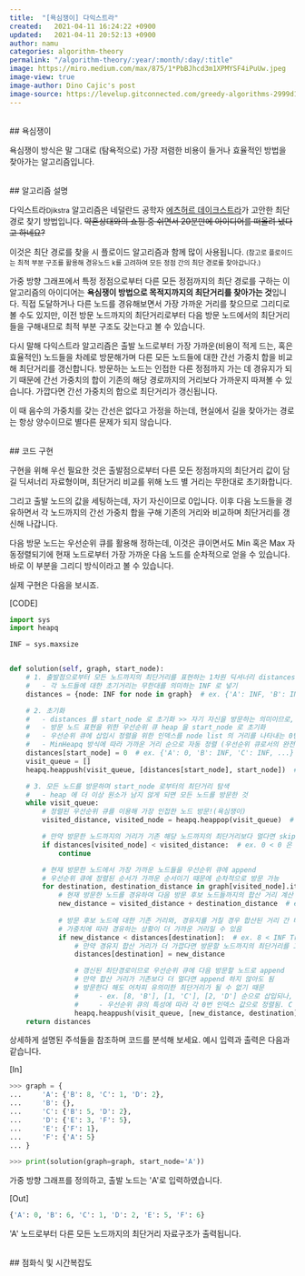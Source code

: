 ```yaml
---
title:  "[욕심쟁이] 다익스트라"
created:   2021-04-11 16:24:22 +0900
updated:   2021-04-11 20:52:13 +0900
author: namu
categories: algorithm-theory
permalink: "/algorithm-theory/:year/:month/:day/:title"
image: https://miro.medium.com/max/875/1*PbBJhcd3m1XPMYSF4iPuUw.jpeg
image-view: true
image-author: Dino Cajic's post
image-source: https://levelup.gitconnected.com/greedy-algorithms-2999d1367828
---
```


<br>
## 욕심쟁이

욕심쟁이 방식은 말 그대로 (탐욕적으로) 가장 저렴한 비용이 들거나 효율적인 방법을 찾아가는 알고리즘입니다.

<br>
## 알고리즘 설명

다익스트라<small>Djikstra</small> 알고리즘은 네덜란드 공학자
[에츠허르 데이크스트라](https://ko.wikipedia.org/wiki/%EC%97%90%EC%B8%A0%ED%97%88%EB%A5%B4_%EB%8D%B0%EC%9D%B4%ED%81%AC%EC%8A%A4%ED%8A%B8%EB%9D%BC)가
고안한 최단 경로 찾기 방법입니다. <del>약혼상대와의 쇼핑 중 쉬면서 20분만에 아이디어를 떠올려 냈다고 하네요?</del>

이것은 최단 경로를 찾을 시 플로이드 알고리즘과 함께 많이 사용됩니다.
<small>(참고로 플로이드는 최적 부분 구조를 활용해 경유노드 k를 고려하여 모든 정점 간의 최단 경로를 찾아갑니다.)</small>

가중 방향 그래프에서 특정 정점으로부터 다른 모든 정점까지의 최단 경로를 구하는 이 알고리즘의 아이디어는
**욕심쟁이 방법으로 목적지까지의 최단거리를 찾아가는 것**입니다.
직접 도달하거나 다른 노드를 경유해보면서 가장 가까운 거리를 찾으므로 그리디로 볼 수도 있지만,
이전 방문 노드까지의 최단거리로부터 다음 방문 노드에서의 최단거리들을 구해내므로 최적 부분 구조도 갖는다고 볼 수 있습니다.

다시 말해 다익스트라 알고리즘은 출발 노드로부터 가장 가까운(비용이 적게 드는, 혹은 효율적인) 노드들을 차례로 방문해가며
다른 모든 노드들에 대한 간선 가중치 합을 비교해 최단거리를 갱신합니다.
방문하는 노드는 인접한 다른 정점까지 가는 데 경유지가 되기 때문에
간선 가중치의 합이 기존의 해당 경로까지의 거리보다 가까운지 따져볼 수 있습니다.
가깝다면 간선 가중치의 합으로 최단거리가 갱신됩니다.

이 때 음수의 가중치를 갖는 간선은 없다고 가정을 하는데, 현실에서 길을 찾아가는 경로는 항상 양수이므로 별다른 문제가 되지 않습니다.

<br>
## 코드 구현

구현을 위해 우선 필요한 것은 출발점으로부터 다른 모든 정점까지의 최단거리 값이 담길 딕셔너리 자료형이며,
최단거리 비교를 위해 노드 별 거리는 무한대로 초기화합니다.

그리고 출발 노드의 값을 세팅하는데, 자기 자신이므로 0입니다.
이후 다음 노드들을 경유하면서 각 노드까지의 간선 가중치 합을 구해 기존의 거리와 비교하며 최단거리를 갱신해 나갑니다.

다음 방문 노드는 우선순위 큐를 활용해 정하는데, 이것은 큐이면서도 Min 혹은 Max 자동정렬되기에
현재 노드로부터 가장 가까운 다음 노드를 순차적으로 얻을 수 있습니다. 바로 이 부분을 그리디 방식이라고 볼 수 있습니다.

실제 구현은 다음을 보시죠.

[CODE]
```python
import sys
import heapq

INF = sys.maxsize


def solution(self, graph, start_node):
    # 1. 출발점으로부터 모든 노드까지의 최단거리를 표현하는 1차원 딕셔너리 distances -> {node: distance}
    #   - 각 노드들에 대한 초기거리는 무한대를 의미하는 INF 로 넣기
    distances = {node: INF for node in graph}  # ex. {'A': INF, 'B': INF, 'C': INF, ...}

    # 2. 초기화
    #   - distances 를 start_node 로 초기화 >> 자기 자신을 방문하는 의미이므로, Set 0
    #   - 방문 노드 표현을 위한 우선순위 큐 heap 을 start_node 로 초기화
    #   - 우선순위 큐에 삽입시 정렬을 위한 인덱스를 node list 의 거리를 나타내는 0번 값으로 하기 때문에([0, 'A'] 처럼)
    #   - MinHeapq 방식에 따라 가까운 거리 순으로 자동 정렬 (우선순위 큐로서의 완전 이진 트리 살펴보기)
    distances[start_node] = 0  # ex. {'A': 0, 'B': INF, 'C': INF, ...}
    visit_queue = []
    heapq.heappush(visit_queue, [distances[start_node], start_node])  # ex. [[0, 'A']]

    # 3. 모든 노드를 방문하며 start_node 로부터의 최단거리 탐색
    #   - heap 에 더 이상 원소가 남지 않게 되면 모든 노드를 방문한 것
    while visit_queue:
        # 정렬된 우선순위 큐를 이용해 가장 인접한 노드 방문!(욕심쟁이)
        visited_distance, visited_node = heapq.heappop(visit_queue)  # ex. 0, 'A'

        # 만약 방문한 노드까지의 거리가 기존 해당 노드까지의 최단거리보다 멀다면 skip
        if distances[visited_node] < visited_distance:  # ex. 0 < 0 은 False 이므로 다음 로직 진행
            continue

        # 현재 방문한 노드에서 가장 가까운 노드들을 우선순위 큐에 append
        # 우선순위 큐에 정렬된 순서가 가까운 순서이기 때문에 순차적으로 방문 가능
        for destination, destination_distance in graph[visited_node].items():  # ex. 'A' -> {'B': 8, 'C': 1, 'D': 2}
            # 현재 방문한 노드를 경유하여 다음 방문 후보 노드들까지의 합산 거리 계산
            new_distance = visited_distance + destination_distance  # ex. 'B'는 0 + 8, 'C'는 0 + 1, 'D'는 0 + 2 순서
            
            # 방문 후보 노드에 대한 기존 거리와, 경유지를 거칠 경우 합산된 거리 간 비교
            # 가중치에 따라 경유하는 상황이 더 가까운 거리일 수 있음
            if new_distance < distances[destination]:  # ex. 8 < INF True 이므로 갱신됨
                # 만약 경유지 합산 거리가 더 가깝다면 방문할 노드까지의 최단거리를 그것으로 갱신
                distances[destination] = new_distance

                # 갱신된 최단경로이므로 우선순위 큐에 다음 방문할 노드로 append
                # 만약 합산 거리가 기존보다 더 멀다면 append 하지 않아도 됨
                # 방문한다 해도 어차피 유의미한 최단거리가 될 수 없기 때문
                #     - ex. [8, 'B'], [1, 'C'], [2, 'D'] 순으로 삽입되나,
                #     - 우선순위 큐의 특성에 따라 각 0번 인덱스 값으로 정렬됨. C -> D -> B
                heapq.heappush(visit_queue, [new_distance, destination])
    return distances
```

상세하게 설명된 주석들을 참조하며 코드를 분석해 보세요.
예시 입력과 출력은 다음과 같습니다.

[In]
```python
>>> graph = {
...     'A': {'B': 8, 'C': 1, 'D': 2},
...     'B': {},
...     'C': {'B': 5, 'D': 2},
...     'D': {'E': 3, 'F': 5},
...     'E': {'F': 1},
...     'F': {'A': 5}
... }

>>> print(solution(graph=graph, start_node='A'))
```

가중 방향 그래프를 정의하고, 출발 노드는 'A'로 입력하였습니다.

[Out]
```python
{'A': 0, 'B': 6, 'C': 1, 'D': 2, 'E': 5, 'F': 6}
```

'A' 노드로부터 다른 모든 노드까지의 최단거리 자료구조가 출력됩니다.

<br>
## 점화식 및 시간복잡도
